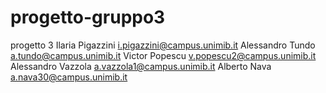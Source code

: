 # progetto-gruppo3
progetto 3  Ilaria Pigazzini i.pigazzini@campus.unimib.it  Alessandro Tundo a.tundo@campus.unimib.it  Victor Popescu v.popescu2@campus.unimib.it  Alessandro Vazzola  a.vazzola1@campus.unimib.it  Alberto Nava a.nava30@campus.unimib.it
